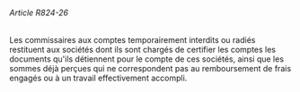 ###### Article R824-26

Les commissaires aux comptes temporairement interdits ou radiés restituent aux sociétés dont ils sont chargés de certifier les comptes les documents qu'ils détiennent pour le compte de ces sociétés, ainsi que les sommes déjà perçues qui ne correspondent pas au remboursement de frais engagés ou à un travail effectivement accompli.


